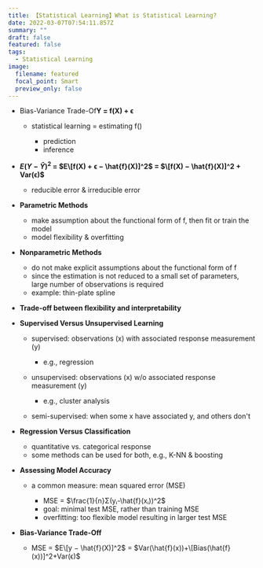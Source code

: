 ```yaml
---
title: 【Statistical Learning】What is Statistical Learning?
date: 2022-03-07T07:54:11.857Z
summary: ""
draft: false
featured: false
tags:
  - Statistical Learning
image:
  filename: featured
  focal_point: Smart
  preview_only: false
---
```

* Bias-Variance Trade-Of**Y = f(X) + ϵ**

  * statistical learning = estimating f()

    * prediction
    * inference
* **$E(Y − \hat{Y} )^2$ = $E\[f(X) + ϵ − \hat{f}(X)]^2$ = $\[f(X) − \hat{f}(X)]^2 + Var(ϵ)$**

  * reducible error & irreducible error
* **Parametric Methods**

  * make assumption about the functional form of f, then fit or train the model
  * model flexibility & overfitting
* **Nonparametric Methods**

  * do not make explicit assumptions about the functional form of f
  * since the estimation is not reduced to a small set of parameters, large number of observations is required
  * example: thin-plate spline
* **Trade-off between flexibility and interpretability**
* **Supervised Versus Unsupervised Learning**

  * supervised: observations (x) with associated response measurement (y)

    * e.g., regression
  * unsupervised: observations (x) w/o associated response measurement (y)

    * e.g., cluster analysis
  * semi-supervised: when some x have associated y, and others don't
* **Regression Versus Classification**

  * quantitative vs. categorical response
  * some methods can be used for both, e.g., K-NN & boosting
* **Assessing Model Accuracy**

  * a common measure: mean squared error (MSE)

    * MSE = $\frac{1}{n}Σ(yᵢ-\hat{f}(xᵢ))^2$
    * goal: minimal test MSE, rather than training MSE
    * overfitting: too flexible model resulting in larger test MSE
* **Bias-Variance Trade-Off**

  * MSE = $E\[y − \hat{f}(X)]^2$ = $Var(\hat{f}(x))+\[Bias(\hat{f}(x))]^2+Var(ϵ)$